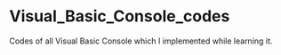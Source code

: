 # Visual_Basic_Console_codes
Codes of all Visual Basic Console which I implemented while learning it.
